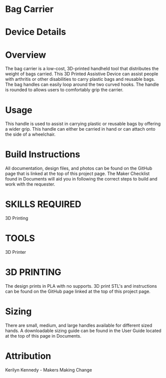 # Bag Carrier
# Device Details
# Overview 

The bag carrier is a low-cost, 3D-printed handheld tool that distributes the weight of bags carried. This 3D Printed Assistive Device can assist people with arthritis or other disabilities to carry plastic bags and reusable bags. The bag handles can easily loop around the two curved hooks. The handle is rounded to allows users to comfortably grip the carrier.

# Usage 

This handle is used to assist in carrying plastic or reusable bags by offering a wider grip. This handle can either be carried in hand or can attach onto the side of a wheelchair.

# Build Instructions 

All documentation, design files, and photos can be found on the GitHub page that is linked at the top of this project page. The Maker Checklist found in Documents will aid you in following the correct steps to build and work with the requester.

# SKILLS REQUIRED 
3D Printing

# TOOLS 

3D Printer

# 3D PRINTING 

The design prints in PLA with no supports. 3D print STL's and instructions can be found on the GitHub page linked at the top of this project page.

# Sizing

There are small, medium, and large handles available for different sized hands. A downloadable sizing guide can be found in the User Guide located at the top of this page in Documents.

# Attribution

Kerilyn Kennedy - Makers Making Change
